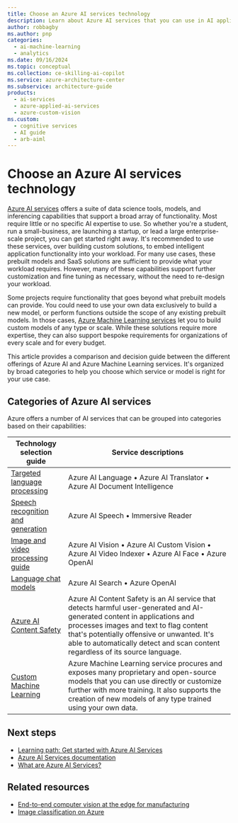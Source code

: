 ```yaml
---
title: Choose an Azure AI services technology
description: Learn about Azure AI services that you can use in AI applications and data flows. Choose the appropriate service for your use case.
author: robbagby
ms.author: pnp
categories:
  - ai-machine-learning
  - analytics
ms.date: 09/16/2024
ms.topic: conceptual
ms.collection: ce-skilling-ai-copilot
ms.service: azure-architecture-center
ms.subservice: architecture-guide
products:
  - ai-services
  - azure-applied-ai-services
  - azure-custom-vision
ms.custom:
  - cognitive services
  - AI guide
  - arb-aiml
---
```


# Choose an Azure AI services technology

[Azure AI services](/azure/ai-services/what-are-ai-services) offers a suite of data science tools, models, and inferencing capabilities that support a broad array of functionality. Most require little or no specific AI expertise to use. So whether you're a student, run a small-business, are launching a startup, or lead a large enterprise-scale project, you can get started right away. It's recommended to use these services, over building custom solutions, to embed intelligent application functionality into your workload. For many use cases, these prebuilt models and SaaS solutions are sufficient to provide what your workload requires. However, many of these capabilities support further customization and fine tuning as necessary, without the need to re-design your workload.

Some projects require functionality that goes beyond what prebuilt models can provide. You could need to use your own data exclusively to build a new model, or perform functions outside the scope of any existing prebuilt models. In those cases, [Azure Machine Learning services](/azure/machine-learning) let you to build custom models of any type or scale. While these solutions require more expertise, they can also support bespoke requirements for organizations of every scale and for every budget.

This article provides a comparison and decision guide between the different offerings of Azure AI and Azure Machine Learning services. It's organized by broad categories to help you choose which service or model is right for your use case.


## Categories of Azure AI services

Azure offers a number of AI services that can be grouped into categories based on their capabilities:

| Technology selection guide | Service descriptions |
| --- | --- |
| [Targeted language processing](../ai-services/targeted-language-processing.md) | Azure AI Language &bullet; Azure AI Translator &bullet; Azure AI Document Intelligence |
| [Speech recognition and generation](../ai-services/speech-recognition-generation.md) | Azure AI Speech &bullet; Immersive Reader |
| [Image and video processing guide](../ai-services/image-video-processing.md) | Azure AI Vision &bullet; Azure AI Custom Vision &bullet; Azure AI Video Indexer &bullet; Azure AI Face &bullet; Azure OpenAI|
| [Language chat models](../ai-services/large-language-chat.md) | Azure AI Search &bullet; Azure OpenAI |
| [Azure AI Content Safety](/azure/ai-services/content-safety/) | Azure AI Content Safety is an AI service that detects harmful user-generated and AI-generated content in applications and processes images and text to flag content that's potentially offensive or unwanted. It's able to automatically detect and scan content regardless of its source language. |
| [Custom Machine Learning](/azure/machine-learning/overview-what-is-azure-machine-learning) | Azure Machine Learning service procures and exposes many proprietary and open-source models that you can use directly or customize further with more training. It also supports the creation of new models of any type trained using your own data. |

## Next steps

- [Learning path: Get started with Azure AI Services](/training/paths/get-started-azure-ai/)
- [Azure AI Services documentation](/azure/ai-services/)
- [What are Azure AI Services?](/azure/ai-services/what-are-ai-services)

## Related resources

- [End-to-end computer vision at the edge for manufacturing](../../reference-architectures/ai/end-to-end-smart-factory.yml)
- [Image classification on Azure](../../example-scenario/ai/intelligent-apps-image-processing.yml)
